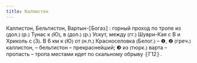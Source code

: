 ```yaml
---
title: Каллистон
---
```


Каллистон, Бельтистон, Вартын-⟦Богаз⟧
: горный проход по тропе из ⦅дол.⦆ ⦅р.⦆ Тунас к ⦅Ю⦆, в ⦅дол.⦆ ⦅р.⦆ Ускут, между ⦅гг.⦆ Шуври-Кая с В и Хриколь с ⦅З⦆. В 6 км к ⦅Ю⦆ от ⦅н.п.⦆ Красноселовка ⦅Белог.⦆ – ❶, ❷ ⦅греч.⦆ каллистон, – бельтистон – прекраснейший; ❸ из ⦅тюрк.⦆ варта – пропасть – тропа местами идет по скальному обрыву ⦃Г12⦄.
